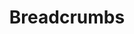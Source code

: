 ---
# This file is a template to document a new component within the GOV.UK Publishing Design Guide website.
layout: component-documentation
sectionKey: Components
eleventyNavigation:
  parent: Components

# Step 1: Duplicate and rename this file to the proposed component you want to include in the Publishing Design Guide website.
# When duplicating and renaming this file use lowercase and replace any spaces with a dash (ie. -)

# Step 2: Set "eleventyExcludeFromCollections" to "false". This will ensure that the code snippet is commented out and this page will be display withinin the Publishing Design Guide.
eleventyExcludeFromCollections: false

# Step 3: Input data points according to fields below to the best of your ability. Any fields without any data points will not be displayed on the website.

# Name of the component
# This is the name of the component (ex. Attachment). It is required to display the title on the page, in the meta data, and in the left-hand navigation menu of the components page.
title: Breadcrumbs

# Description of the component
# This briefly describes what the component is. It is required to display the description on the page, and in the <head> meta description.
description: The breadcrumbs component helps users to understand where they are within a website’s structure and move between levels by making visible the page hierarchy.

# Embedding the figma file of the component
# This will display a Figma embed on the page.
# To add a Figma embed, copy only the URL within the embed snippet.
figmaLink: #Delete this comment before entering the Figma embed URL of the Figma representaiton of this component.

# When to use this component
# Briefly describe the situation(s) when to use this component.
# You MUST wrap this in single quotation marks (ie. ' '), since markdown can be used to enter this information. To create a heading, use three hashes (ie. ###).
whenToUse:
  'Breadcrumbs create an explicit path in the hierarchical structure, from the homepage to, but not including, the current page. In most cases, they relate to the topic the relevant content page is tagged as.'

# When not to use this component
# Briefly describe the situation(s) when not to use this component.
# You MUST wrap this in single quotation marks (ie. ' '), since markdown can be used to enter this information. To create a heading, use three hashes (ie. ###).
whenNotToUse:
  'Do not use the breadcrumbs component on websites with a flat structure, or to show progress through a linear journey or transaction.


  If you’re using other navigational elements on the page, such as a sidebar, consider whether your users need the additional support of breadcrumbs.'

# How the component works
# Briefly descibe how this component works. For instance, listing out what happens when an end-user interacts with this component.
# You MUST wrap this in single quotation marks (ie. ' '), since markdown can be used to enter this information. To create a heading, use three hashes (ie. ###).
howItWorks:
  'Breadcrumbs provide a way of navigating and orienting users:
  
  - Each section of the path is a direct link to the page it represents in the hierarchy.
  
  - Links are in consecutive order and separated by a right pointing chevron to denote order.
  
  - The text for each section represents the title of the page it links to.
  
  - Variations include breadcrumbs without Home at the start and breadcrumbs with a single section.

  - On mobile, breadcrumbs are shortened to fit on a single line.

  - The breadcrumb component should be contained within a navigation landmark region.

  - The link to the current page has the attribute aria-current set to page.

  

  The component accepts an array of breadcrumb objects. Each crumb must have a title and a URL. Links are tracked, but in Universal Analytics, links to the homepage (any link with a url of `/`) will be tracked separately as `homeLinkClicked`.
  
  
  View this component and all its variations in the <a class="govuk-link" href="https://components.publishing.service.gov.uk/component-guide/breadcrumbs" rel="noopener noreferrer" target="_blank">Component Guide (opens in a new tab)</a>.'

# Variations for this component
# List out any variations that exist for this component by providing (1) the name of said variation and (2) a brief description of that variation.
# variations:
#   # To add additional variations duplicate the the fields below (adhering to the formating) but increase the count by one integer.
#   0:
#     title: Breadcrumbs on mobile
#     description:
#       # You MUST wrap this in single quotation marks (ie. ' '), since markdown can be used to enter this information. To create a heading, use three hashes (ie. ###).
#       'On mobile, the breadcrumb is shorted to Home > parent topic for the page.'
#   1:
#     title: Inverse
#     description:
#       # You MUST wrap this in single quotation marks (ie. ' '), since markdown can be used to enter this information. To create a heading, use three hashes (ie. ###).
#       'On a dark background, such as the header of topic pages.'
#   2:
#     title: No breadcrumbs
#     description:
#       # You MUST wrap this in single quotation marks (ie. ' '), since markdown can be used to enter this information. To create a heading, use three hashes (ie. ###).
#       #Delete this comment before entering a description of variation.
#   3:
#     title: No home
#     description:
#       # You MUST wrap this in single quotation marks (ie. ' '), since markdown can be used to enter this information. To create a heading, use three hashes (ie. ###).
#       #Delete this comment before entering a description of variation.
#   4:
#     title: Stop collapsing on mobile
#     description:
#       # You MUST wrap this in single quotation marks (ie. ' '), since markdown can be used to enter this information. To create a heading, use three hashes (ie. ###).
#       'We recommend that if using the breadcrumbs for navigation purposes, you set collapse_on_mobile to true to make things more readable for mobile users. However, you can specify collapse_on_mobile:false or remove the flag completely to stop this behaviour.'
#   5:
#     title: With border
#     description:
#       # You MUST wrap this in single quotation marks (ie. ' '), since markdown can be used to enter this information. To create a heading, use three hashes (ie. ###).
#       'Set a border below the breadcrumb. Off by default.'

# Evidence and insights for this component
# List out all past documentation/supporting material with regards to or realted to this component. It can include (1) past design documentation, (2) research findings, and (3) presentations.
insights:
  # To add additional insights duplicate the the fields below (adhering to the formating) but increase the count by one integer.
  0:
    # A description is REQUIRED in order for this information to render on the page.
    date: March 2022
    description:
      # You MUST wrap this in single quotation marks (ie. ' '), since markdown can be used to enter this information. To create a heading, use three hashes (ie. ###).
      'The Homepage and Navigation Team did a complete audit of the logic and all iterations of this component.'
    title: Breadcrumbs logic
    link: https://docs.google.com/document/d/10k_LzO_JGqARIccAkL7aEgS0Ft9PSe7D0UC87akaUNo/edit#heading=h.yb5qbwi6tisj
    documentFormat: Google Docs

# Accessibilty criteria for this component
# List out the accessibility for this component.
# You MUST wrap this in double quotation marks (ie. ' '), since markdown can be used to enter this information. To create a heading, use three hashes (ie. ###).
accessibilty:
  'New WCAG 2.2 criteria affects this component. To use ‘Breadcrumbs’ and meet the new Web Content Accessibility Guidelines (WCAG) 2.2 criteria, make sure that users can successfully interact with breadcrumbs.

  
  The breadcrumb links must have a text contrast ratio higher than 4.5:1 against the background colour to meet WCAG AA (this especially applies when using the inverse flag).


  Links in the component must:
  
  - accept focus

  - be focusable with a keyboard

  - be usable with a keyboard

  - indicate when they have focus

  - change in appearance when touched (in the touch-down state)

  - change in appearance when hovered

  - be usable with touch

  - be usable with voice commands

  - have visible text

  - have meaningful text'

# Other design systems
# List out all the other design systems that have documented this exact same component. This includes the GOV.UK Design System, along with other UK government departments.
designSystems:
  # To add additional design systems duplicate the the fields below (adhering to the formating) but increase the count by one integer.
  0:
    # Both title and link are REQUIRED in order to display this information on the page.
    title: GOV.UK Design System
    link: https://design-system.service.gov.uk/components/breadcrumbs/
  1:
    # Both title and link are REQUIRED in order to display this information on the page.
    title: NHS Digital service manual
    link: https://service-manual.nhs.uk/design-system/components/breadcrumbs
  2:
    # Both title and link are REQUIRED in order to display this information on the page.
    title: Ministry of Defence Design System
    link: https://design-system.service.mod.gov.uk/components/breadcrumbs/

# Existing issues with this component
# List of all the issues that are associated with this component, (1) containing the title used to describe the issue on GitHub, and (2) the link to the GitHub issue itself.
issues:
  # To add additional issues duplicate the the fields below (adhering to the formating) but increase the count by one integer.
  0:
    # Both title and link are REQUIRED in order to display this information on the page.
    title: Breadcrumbs don't show the page you are on. Is that a problem?
    link: https://github.com/alphagov/govuk_publishing_components/issues/4257
  1:
    # Both title and link are REQUIRED in order to display this information on the page.
    title: We can’t give specialist document finders a parent taxonomy topic, because there’s no route back. 
    link: https://github.com/alphagov/govuk_publishing_components/issues/4258
  2:
    # Both title and link are REQUIRED in order to display this information on the page.
    title: Parts or all of breadcrumbs missing on some pages
    link: https://github.com/alphagov/govuk_publishing_components/issues/4259
  3:
    # Both title and link are REQUIRED in order to display this information on the page.
    title: When content is tagged to multiple topics the breadcrumb component selects one in alphabetical order. Are there alternatives that would work better for users?
    link: https://github.com/alphagov/govuk_publishing_components/issues/4260
  4:
    # Both title and link are REQUIRED in order to display this information on the page.
    title: Manual sections should have a parent of the manual, and a grandparent of a topic.
    link: https://github.com/alphagov/govuk-design-guide/issues/140
  5:
    # Both title and link are REQUIRED in order to display this information on the page.
    title: HMRC manuals should have breadcrumbs
    link: https://github.com/alphagov/govuk-design-guide/issues/141
  6:
    # Both title and link are REQUIRED in order to display this information on the page.
    title: Corporate information pages should have a parent of an org page
    link: https://github.com/alphagov/govuk-design-guide/issues/142
  7:
    # Both title and link are REQUIRED in order to display this information on the page.
    title: Worldwide offices and worldwide organisations do not have a breadcrumb
    link: https://github.com/alphagov/govuk-design-guide/issues/143
  8:
    # Both title and link are REQUIRED in order to display this information on the page.
    title: Are there alternatives to ordering breadcrumbs alphabetically when content is tagged to more than one topic?
    link: https://github.com/alphagov/govuk-design-guide/issues/144


# Kati's additional suggestions
#   0:
#     title: Mainstream tagged to mainstream browse
#     description:
#       "Content designers choose which browse section appears in the breadcrumb. They select this in Publisher or Content Tagger.

      
#       Example: 
      
#       [www.gov.uk/access-to-work](https://www.gov.uk/access-to-work) is tagged to [www.gov.uk/browse/benefits/disability](https://www.gov.uk/browse/benefits/disability) AND [www.gov.uk/browse/disabilities/work](https://www.gov.uk/browse/disabilities/work). 
      
#       The breadcrumb includes the former category -- benefits.
      
      
#       Example of [what it looks like in Publisher](https://publisher.integration.publishing.service.gov.uk/editions/60eefff6d3bf7f1f63ea03aa/tagging)."

#   1:
#     title: Mainstream content that’s part of a step by step
#     description: "The super breadcrumb is displayed instead of the breadcrumb. The  super breadcrumb is the step by step the page if part of.


#       Example: 
      
#       [https://www.gov.uk/book-theory-test](https://www.gov.uk/book-theory-test)"
#   2:
#     title: Mainstream content that’s tagged to a taxonomy topic
#     description: "Mainstream content that has [topic taxonomy in the breadcrumb](https://www.gov.uk/find-a-visa-application-centre) (this is rare)."
#   3:
#     title: Specialist (Whitehall) content – topic taxonomy page in the breadcrumb
#     description: "
#     **Overall**
    
#     All specialist (Whitehall) content is tagged to the topic taxonomy. The topic taxonomy appears in the breadcrumb on specialist (Whitehall) pages:


#     Home > Level 1 > Level 2 > Level 3  


#     Example:

#     [Abandoned asylum appeals > caseworker guidance](https://www.gov.uk/government/publications/abandoned-appeals-process)


    
    
#     **Exception**
    
#     If specialist content is tagged to multiple topics -- what gets shown in the breadcrumb is based on alphabetical order. 


#     Example:

#     [Guidance on access agreements](https://www.gov.uk/guidance/guidance-on-access-agreements) is tagged to:

#     - Business and industry > Media and communications > Broadband investment

#     - Business and industry > Media and communications > Communications and telecoms

#     - Government > Government technology and digital services > Networks and telecommunications >Telecommunications
    
#     - Government > Public sector land use"
#   4:
#     title: Specialist content – html publication pages (these have a different behaviour)
#     description: "The default breadcrumb for an HTML publication is its parent, in in addition to the topic the parent is tagged to.


#     Home > level 1 > level 2 > level 3  > **publication parent page**


#     Examples:

#     - [Income Tax rates and allowances for current and past years](https://www.gov.uk/government/publications/rates-and-allowances-income-tax/income-tax-rates-and-allowances-current-and-past)
    
#     - [Visiting the UK: guide to supporting documents](https://www.gov.uk/government/publications/visitor-visa-guide-to-supporting-documents/guide-to-supporting-documents-visiting-the-uk)"

---